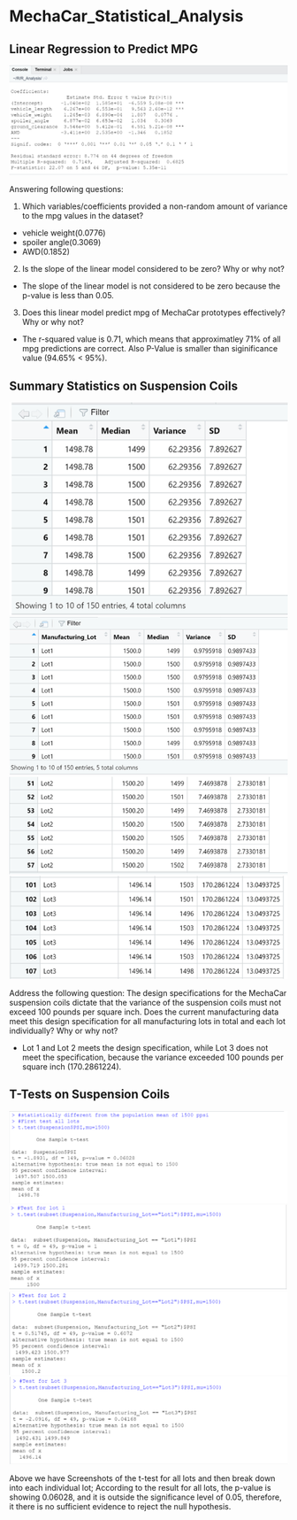 # MechaCar_Statistical_Analysis
## Linear Regression to Predict MPG

<img src="screenshot/Deliverable 1- Linear Regression.png">

Answering following questions: 
1. Which variables/coefficients provided a non-random amount of variance to the mpg values in the dataset?
 - vehicle weight(0.0776)
 - spoiler angle(0.3069)
 - AWD(0.1852)
2. Is the slope of the linear model considered to be zero? Why or why not?
 - The slope of the linear model is not considered to be zero because the p-value is less than 0.05.
3. Does this linear model predict mpg of MechaCar prototypes effectively? Why or why not?
 - The r-squared value is 0.71, which means that approximatley 71% of all mpg predictions are correct. Also P-Value is smaller than siginificance value (94.65% < 95%). 

## Summary Statistics on Suspension Coils

<img src="screenshot/Deliverable 2- Suspension.png">

<img src="screenshot/Deliverable 2- Lot 1.png">
<img src="screenshot/Deliverable 2- Lot 2.png">
<img src="screenshot/Deliverable 2- Lot 3.png">

Address the following question: 
The design specifications for the MechaCar suspension coils dictate that the variance of the suspension coils must not exceed 100 pounds per square inch. Does the current manufacturing data meet this design specification for all manufacturing lots in total and each lot individually? Why or why not?
 - Lot 1 and Lot 2 meets the design specification, while Lot 3 does not meet the specification, because the variance exceeded 100 pounds per square inch (170.2861224). 
 
 ## T-Tests on Suspension Coils 

<img src="screenshot/Deliverable 3- All Lots.png">
<img src="screenshot/Deliverable 3- Lot 1.png">
<img src="screenshot/Deliverable 3- Lot 2.png">
<img src="screenshot/Deliverable 3- Lot 3.png">

Above we have Screenshots of the t-test for all lots and then break down into each individual lot; According to the result for all lots, the p-value is showing 0.06028, and it is outside the significance level of 0.05, therefore, it there is no sufficient evidence to reject the null hypothesis. 
